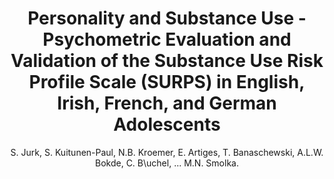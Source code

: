 ---
author: S. Jurk, S. Kuitunen-Paul, N.B. Kroemer, E. Artiges, T. Banaschewski, A.L.W. Bokde, C. B\uchel, ... M.N. Smolka.
title: Personality and Substance Use - Psychometric Evaluation and Validation of the Substance Use Risk Profile Scale (SURPS) in English, Irish, French, and German Adolescents
journal: Alcoholism - Clinical and Experimental Research
year: 2015
type: article
doi: 10.1111/acer.12886
volume: 39
number: 11
---